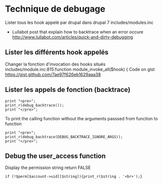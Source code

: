 # Technique de debugage

Lister tous les hook appelé par drupal 
dans drupal 7
includes/modules.inc


* Lullabot post that explain how to backtrace when an error occure
http://www.lullabot.com/articles/quick-and-dirty-debugging


## Lister les différents hook appelés

Changer la fonction d'invocation des hooks
situés 
includes/module.inc:815:function module_invoke_all($hook) {
Code on gist https://gist.github.com/7ae97f626eb1629aaa38

## Lister les appels de fonction (backtrace)
```
print "<pre>";
print_r(debug_backtrace());
print "</pre>";
```
To print the calling function without the arguments passsed from function to function 
```
print "<pre>";
print_r(debug_backtrace(DEBUG_BACKTRACE_IGNORE_ARGS));
print "</pre>";
```


## Debug the user_access function 

Display the permission string return FALSE   
```
if (!$perm[$account->uid][$string]){print_r($string . '<br>');}
```
